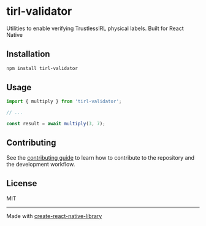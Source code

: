 # tirl-validator

Utilities to enable verifying TrustlessIRL physical labels. Built for React Native

## Installation

```sh
npm install tirl-validator
```

## Usage

```js
import { multiply } from 'tirl-validator';

// ...

const result = await multiply(3, 7);
```

## Contributing

See the [contributing guide](CONTRIBUTING.md) to learn how to contribute to the repository and the development workflow.

## License

MIT

---

Made with [create-react-native-library](https://github.com/callstack/react-native-builder-bob)
